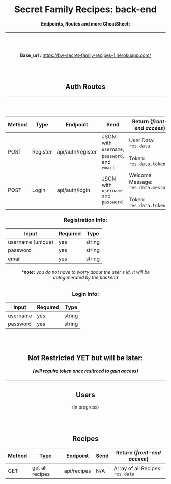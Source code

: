 <center>

 # Secret Family Recipes: back-end 

 #### Endpoints,  Routes and more CheatSheet: 
---

<br></br>

**Base_url :** https://bw-secret-family-recipes-1.herokuapp.com/

<br></br>

##  Auth Routes
---
<br></br>

| Method  | Type     | Endpoint | Send | Return (*front-end access*)|
| ------- | -------- | -------- | ---- | ------ |
| POST    | Register | api/auth/register  | JSON with `username`, `password`, and `email` | User Data: `res.data` <br></br>Token: `res.data.token` |
| POST    | Login    | api/auth/login  | JSON with `username` and `password` | Welcome Message: `res.data.message` <br></br> Token: `res.data.token` |


###  Registration Info: 
| Input | Required | Type |
|--|--|--|
| username (unique) | yes | string |
| password | yes | string |
|email | yes | string |

 ###### **_*note:_** _you do not have to worry about the user's id. It will be autogenerated by the backend_ 


###  Login Info:

| Input | Required | Type |
|--|--|--|
| username | yes | string |
| password | yes | string |

<br></br>

## Not Restricted YET but will be later:
##### (_will require token once resitrced to gain access_)
---


## Users

(in progress)

<br></br>

## Recipes
| Method  | Type     | Endpoint | Send | Return (*front-end access*)|
| ------- | -------- | -------- | ---- | ------ |
| GET   | get all recipes | api/recipes | N/A | Array of all Recipes: `res.data`|


</center>